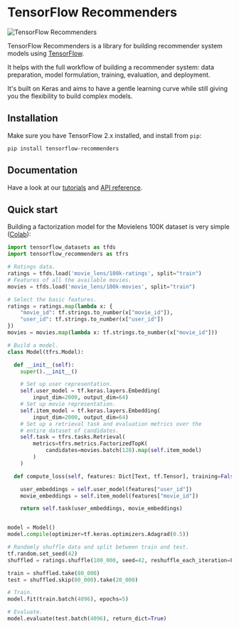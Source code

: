 # TensorFlow Recommenders

![TensorFlow Recommenders](https://github.com/tensorflow/recommenders/workflows/TensorFlow%20Recommenders/badge.svg)

TensorFlow Recommenders is a library for building recommender system models
using [TensorFlow](https://www.tensorflow.org).

It helps with the full workflow of building a recommender system: data
preparation, model formulation, training, evaluation, and deployment.

It's built on Keras and aims to have a gentle learning curve while still giving
you the flexibility to build complex models.

## Installation

Make sure you have TensorFlow 2.x installed, and install from `pip`:

```shell
pip install tensorflow-recommenders
```

## Documentation

Have a look at our
[tutorials](https://tensorflow.org/recommenders/examples/quickstart) and
[API reference](https://tensorflow.org/recommenders/api_docs/tfrs).

## Quick start

Building a factorization model for the Movielens 100K dataset is very simple
([Colab](https://tensorflow.org/recommenders/examples/quickstart)):

```python
import tensorflow_datasets as tfds
import tensorflow_recommenders as tfrs

# Ratings data.
ratings = tfds.load('movie_lens/100k-ratings', split="train")
# Features of all the available movies.
movies = tfds.load('movie_lens/100k-movies', split="train")

# Select the basic features.
ratings = ratings.map(lambda x: {
    "movie_id": tf.strings.to_number(x["movie_id"]),
    "user_id": tf.strings.to_number(x["user_id"])
})
movies = movies.map(lambda x: tf.strings.to_number(x["movie_id"]))

# Build a model.
class Model(tfrs.Model):

  def __init__(self):
    super().__init__()

    # Set up user representation.
    self.user_model = tf.keras.layers.Embedding(
        input_dim=2000, output_dim=64)
    # Set up movie representation.
    self.item_model = tf.keras.layers.Embedding(
        input_dim=2000, output_dim=64)
    # Set up a retrieval task and evaluation metrics over the
    # entire dataset of candidates.
    self.task = tfrs.tasks.Retrieval(
        metrics=tfrs.metrics.FactorizedTopK(
            candidates=movies.batch(128).map(self.item_model)
        )
    )

  def compute_loss(self, features: Dict[Text, tf.Tensor], training=False) -> tf.Tensor:

    user_embeddings = self.user_model(features["user_id"])
    movie_embeddings = self.item_model(features["movie_id"])

    return self.task(user_embeddings, movie_embeddings)


model = Model()
model.compile(optimizer=tf.keras.optimizers.Adagrad(0.5))

# Randomly shuffle data and split between train and test.
tf.random.set_seed(42)
shuffled = ratings.shuffle(100_000, seed=42, reshuffle_each_iteration=False)

train = shuffled.take(80_000)
test = shuffled.skip(80_000).take(20_000)

# Train.
model.fit(train.batch(4096), epochs=5)

# Evaluate.
model.evaluate(test.batch(4096), return_dict=True)
```
